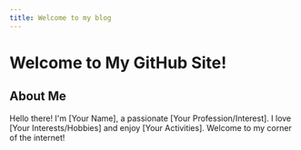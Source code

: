 ```yaml
---
title: Welcome to my blog
---
```


# Welcome to My GitHub Site!

## About Me
Hello there! I'm [Your Name], a passionate [Your Profession/Interest]. I love [Your Interests/Hobbies] and enjoy [Your Activities]. Welcome to my corner of the internet!

